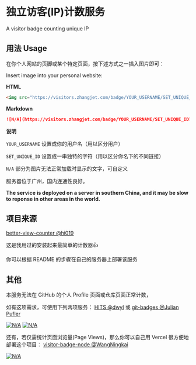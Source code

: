 
# 独立访客(IP)计数服务

A visitor badge counting unique IP


## 用法 Usage

在你个人网站的页脚或某个特定页面，按下述方式之一插入图片即可：

Insert image into your personal website: 

**HTML**

```html
<img src="https://visitors.zhangjet.com/badge/YOUR_USERNAME/SET_UNIQUE_ID?unique=true" loading="lazy" alt="N/A">
```

**Markdown**

```markdown
![N/A](https://visitors.zhangjet.com/badge/YOUR_USERNAME/SET_UNIQUE_ID?unique=true)
```

**说明**

`YOUR_USERNAME` 设置成你的用户名（用以区分用户）

`SET_UNIQUE_ID` 设置成一串独特的字符（用以区分你名下的不同链接）

`N/A` 部分为图片无法正常加载时显示的文字，可自定义


服务器位于广州，国内连通性良好。

**The service is deployed on a server in southern China, and it may be slow to reponse in other areas in the world.**


## 项目来源

[better-view-counter @hi019](https://github.com/hi019/better-view-counter)

这是我用过的安装起来最简单的计数器👍

你可以根据 README 的步骤在自己的服务器上部署该服务


## 其他

本服务无法在 GitHub 的个人 Profile 页面或仓库页面正常计数，

如有这项需求，可使用下列两项服务： [HITS @dwyl](https://github.com/dwyl/hits) 或 [git-badges @Julian Pufler](https://github.com/puf17640/git-badges)

[![N/A](http://hits.dwyl.com/airinghost/better-view-counter.svg?style=flat)](https://github.com/dwyl/hits) [![N/A](https://badges.pufler.dev/visits/airinghost/better-view-counter)](https://badges.pufler.dev)

还有，若仅需统计页面浏览量(Page Views)，那么你可以自己用 Vercel 很方便地部署这个项目： [visitor-badge-node @WangNingkai](https://github.com/WangNingkai/visitor-badge-node)

[![N/A](https://visitor-badge-node-airinghost-airinghost.vercel.app/p/better-view-counter)](https://github.com/WangNingkai/visitor-badge-node) 
